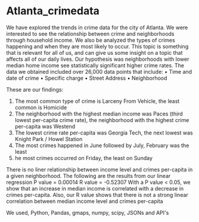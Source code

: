 # Atlanta_crimedata
We have explored the trends in crime data for the city of Atlanta. We were interested to see the relationship between crime and neighborhoods through household income. We also be analyzed the types of crimes happening and when they are most likely to occur. This topic is something that is relevant for all of us, and can give us some insight on a topic that affects all of our daily lives.
Our hypothesis was  neighborhoods with lower median home income see  statistically significant higher crime rates.
The data we obtained included over 26,000 data points that include:
•	Time and date of crime
•	Specific charge 
•	Street Address
•	Neighborhood

These are our findings:
1. The most common type of crime is Larceny From Vehicle, the least common is Homicide
2. The neighborhood with the highest median income was Paces (third lowest per-capita crime rate), the neighborhood with the highest crime per-capita was Westend
3. The lowest crime rate per-capita was Georgia Tech, the next lowest was Knight Park / Howel Station
4. The most crimes happened in June followed by July, February was the least
5. he most crimes occurred on Friday, the least on Sunday

There is no liner relationship between income level and crimes per-capita in a given neighborhood.
The following are the results from our linear regression
P value = 0.00014
R value = -0.52307
With a P value < 0.05, we show that an increase in median income is correlated with a decrease in crimes per-capita. Also, our R value shows that there is not a strong linear correlation between median income level and crimes per-capita


We used, Python, Pandas, gmaps, numpy, scipy, JSONs and API's
